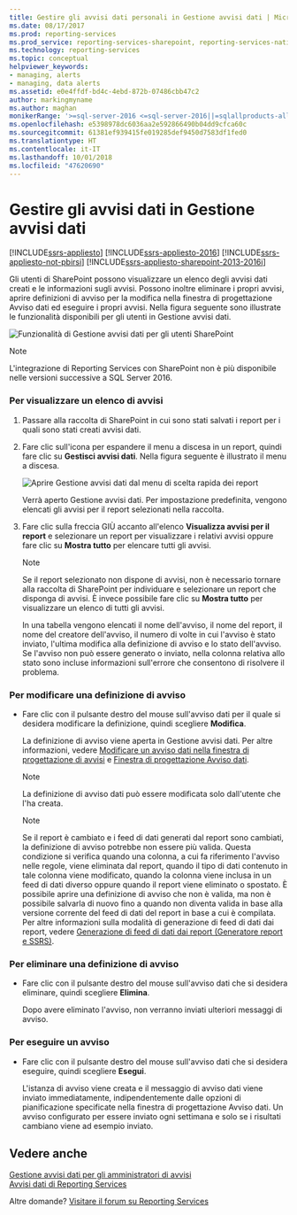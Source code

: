```yaml
---
title: Gestire gli avvisi dati personali in Gestione avvisi dati | Microsoft Docs
ms.date: 08/17/2017
ms.prod: reporting-services
ms.prod_service: reporting-services-sharepoint, reporting-services-native
ms.technology: reporting-services
ms.topic: conceptual
helpviewer_keywords:
- managing, alerts
- managing, data alerts
ms.assetid: e0e4ffdf-bd4c-4ebd-872b-07486cbb47c2
author: markingmyname
ms.author: maghan
monikerRange: '>=sql-server-2016 <=sql-server-2016||=sqlallproducts-allversions'
ms.openlocfilehash: e5398978dc6036aa2e592866490b04dd9cfca60c
ms.sourcegitcommit: 61381ef939415fe019285def9450d7583df1fed0
ms.translationtype: HT
ms.contentlocale: it-IT
ms.lasthandoff: 10/01/2018
ms.locfileid: "47620690"
---
```

# <a name="manage-my-data-alerts-in-data-alert-manager"></a>Gestire gli avvisi dati in Gestione avvisi dati

[!INCLUDE[ssrs-appliesto](../includes/ssrs-appliesto.md)] [!INCLUDE[ssrs-appliesto-2016](../includes/ssrs-appliesto-2016.md)] [!INCLUDE[ssrs-appliesto-not-pbirsi](../includes/ssrs-appliesto-not-pbirs.md)] [!INCLUDE[ssrs-appliesto-sharepoint-2013-2016i](../includes/ssrs-appliesto-sharepoint-2013-2016.md)]

Gli utenti di SharePoint possono visualizzare un elenco degli avvisi dati creati e le informazioni sugli avvisi. Possono inoltre eliminare i propri avvisi, aprire definizioni di avviso per la modifica nella finestra di progettazione Avviso dati ed eseguire i propri avvisi. Nella figura seguente sono illustrate le funzionalità disponibili per gli utenti in Gestione avvisi dati.

 ![Funzionalità di Gestione avvisi dati per gli utenti SharePoint](../reporting-services/media/rs-alertmanageriw.gif "Funzionalità di Gestione avvisi dati per gli utenti SharePoint")

> [!NOTE]
> L'integrazione di Reporting Services con SharePoint non è più disponibile nelle versioni successive a SQL Server 2016.

### <a name="to-view-a-list-of-your-alerts"></a>Per visualizzare un elenco di avvisi  
  
1.  Passare alla raccolta di SharePoint in cui sono stati salvati i report per i quali sono stati creati avvisi dati.  
  
2.  Fare clic sull'icona per espandere il menu a discesa in un report, quindi fare clic su **Gestisci avvisi dati**. Nella figura seguente è illustrato il menu a discesa.  
  
     ![Aprire Gestione avvisi dati dal menu di scelta rapida dei report](../reporting-services/media/rs-openalertmanager.gif "Aprire Gestione avvisi dati dal menu di scelta rapida dei report")  
  
     Verrà aperto Gestione avvisi dati. Per impostazione predefinita, vengono elencati gli avvisi per il report selezionati nella raccolta.  
  
3.  Fare clic sulla freccia GIÙ accanto all'elenco **Visualizza avvisi per il report** e selezionare un report per visualizzare i relativi avvisi oppure fare clic su **Mostra tutto** per elencare tutti gli avvisi.  
  
    > [!NOTE]  
    >  Se il report selezionato non dispone di avvisi, non è necessario tornare alla raccolta di SharePoint per individuare e selezionare un report che disponga di avvisi. È invece possibile fare clic su **Mostra tutto** per visualizzare un elenco di tutti gli avvisi.  
  
     In una tabella vengono elencati il nome dell'avviso, il nome del report, il nome del creatore dell'avviso, il numero di volte in cui l'avviso è stato inviato, l'ultima modifica alla definizione di avviso e lo stato dell'avviso. Se l'avviso non può essere generato o inviato, nella colonna relativa allo stato sono incluse informazioni sull'errore che consentono di risolvere il problema.  
  
### <a name="to-edit-an-alert-definition"></a>Per modificare una definizione di avviso  
  
-   Fare clic con il pulsante destro del mouse sull'avviso dati per il quale si desidera modificare la definizione, quindi scegliere **Modifica**.  
  
     La definizione di avviso viene aperta in Gestione avvisi dati. Per altre informazioni, vedere [Modificare un avviso dati nella finestra di progettazione di avvisi](../reporting-services/edit-a-data-alert-in-alert-designer.md) e [Finestra di progettazione Avviso dati](../reporting-services/data-alert-designer.md).  
  
    > [!NOTE]  
    >  La definizione di avviso dati può essere modificata solo dall'utente che l'ha creata.  
  
    > [!NOTE]  
    >  Se il report è cambiato e i feed di dati generati dal report sono cambiati, la definizione di avviso potrebbe non essere più valida. Questa condizione si verifica quando una colonna, a cui fa riferimento l'avviso nelle regole, viene eliminata dal report, quando il tipo di dati contenuto in tale colonna viene modificato, quando la colonna viene inclusa in un feed di dati diverso oppure quando il report viene eliminato o spostato. È possibile aprire una definizione di avviso che non è valida, ma non è possibile salvarla di nuovo fino a quando non diventa valida in base alla versione corrente del feed di dati del report in base a cui è compilata. Per altre informazioni sulla modalità di generazione di feed di dati dai report, vedere [Generazione di feed di dati dai report &#40;Generatore report e SSRS&#41;](../reporting-services/report-builder/generating-data-feeds-from-reports-report-builder-and-ssrs.md).  
  
### <a name="to-delete-an-alert-definition"></a>Per eliminare una definizione di avviso  
  
-   Fare clic con il pulsante destro del mouse sull'avviso dati che si desidera eliminare, quindi scegliere **Elimina**.  
  
     Dopo avere eliminato l'avviso, non verranno inviati ulteriori messaggi di avviso.  
  
### <a name="to-run-an-alert"></a>Per eseguire un avviso  
  
-   Fare clic con il pulsante destro del mouse sull'avviso dati che si desidera eseguire, quindi scegliere **Esegui**.  
  
     L'istanza di avviso viene creata e il messaggio di avviso dati viene inviato immediatamente, indipendentemente dalle opzioni di pianificazione specificate nella finestra di progettazione Avviso dati. Un avviso configurato per essere inviato ogni settimana e solo se i risultati cambiano viene ad esempio inviato.  

## <a name="see-also"></a>Vedere anche

[Gestione avvisi dati per gli amministratori di avvisi](../reporting-services/data-alert-manager-for-alerting-administrators.md)   
[Avvisi dati di Reporting Services](../reporting-services/reporting-services-data-alerts.md)  

Altre domande? [Visitare il forum su Reporting Services](http://go.microsoft.com/fwlink/?LinkId=620231)

